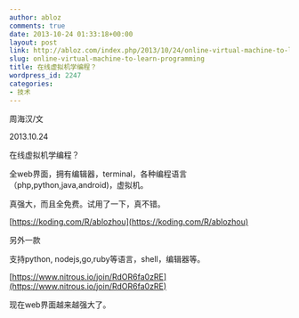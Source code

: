 ```yaml
---
author: abloz
comments: true
date: 2013-10-24 01:33:18+00:00
layout: post
link: http://abloz.com/index.php/2013/10/24/online-virtual-machine-to-learn-programming/
slug: online-virtual-machine-to-learn-programming
title: 在线虚拟机学编程？
wordpress_id: 2247
categories:
- 技术
---
```


周海汉/文

2013.10.24

在线虚拟机学编程？

全web界面，拥有编辑器，terminal，各种编程语言（php,python,java,android)，虚拟机。

真强大，而且全免费。试用了一下，真不错。

[https://koding.com/R/ablozhou](https://koding.com/R/ablozhou)

另外一款

支持python, nodejs,go,ruby等语言，shell，编辑器等。

[https://www.nitrous.io/join/RdOR6fa0zRE](https://www.nitrous.io/join/RdOR6fa0zRE)

现在web界面越来越强大了。
